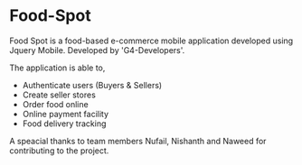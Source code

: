 # Food-Spot
Food Spot is a food-based e-commerce mobile application developed using Jquery Mobile.
Developed by 'G4-Developers'.

The application is able to,
* Authenticate users (Buyers & Sellers)
* Create seller stores
* Order food online
* Online payment facility
* Food delivery tracking

A speacial thanks to team members Nufail, Nishanth and Naweed for contributing to the project.
